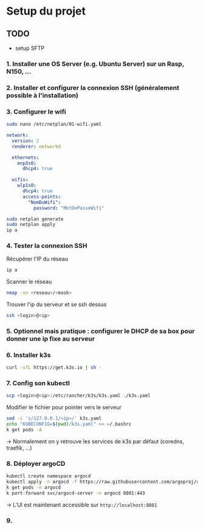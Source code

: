 # Setup du projet

## TODO
* setup SFTP

### 1. Installer une OS Server (e.g. Ubuntu Server) sur un Rasp, N150, ...

### 2. Installer et configurer la connexion SSH (généralement possible à l'installation)

### 3. Configurer le wifi

```bash
sudo nano /etc/netplan/01-wifi.yaml
```

```yaml
network:
  version: 2
  renderer: networkd      

  ethernets:
    enp3s0:
      dhcp4: true

  wifis:
    wlp1s0:
      dhcp4: true
      access-points:
        "NomDuWifi":
          password: "MotDePasseWifi"
```

```bash
sudo netplan generate
sudo netplan apply
ip a
```

### 4. Tester la connexion SSH

Récupérer l'IP du réseau
```bash
ip a
```

Scanner le réseau
```bash
nmap -sn <reseau>/<mask>
```

Trouver l'ip du serveur et se ssh dessus
```bash
ssh <login>@<ip>
```

### 5. Optionnel mais pratique : configurer le DHCP de sa box pour donner une ip fixe au serveur

### 6. Installer k3s

```bash
curl -sfL https://get.k3s.io | sh -
```

### 7. Config son kubectl

```bash
scp <login>@<ip>:/etc/rancher/k3s/k3s.yaml ./k3s.yaml
```

Modifier le fichier pour pointer vers le serveur
```bash
sed -i 's/127.0.0.1/<ip>/' k3s.yaml
echo "KUBECONFIG=$(pwd)/k3s.yaml" >> ~/.bashrc
k get pods -A
```

-> Normalement on y retrouve les services de k3s par défaut (coredns, traefik, ...)

### 8. Déployer argoCD

```bash
kubectl create namespace argocd
kubectl apply -n argocd -f https://raw.githubusercontent.com/argoproj/argo-cd/stable/manifests/install.yaml
k get pods -n argocd
k port-forward svc/argocd-server -n argocd 8081:443
```

-> L'UI est maintenant accessible sur `http://localhost:8081`

### 9. 